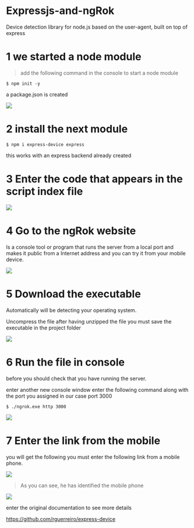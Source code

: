 # Expressjs-and-ngRok
 Device detection library for node.js based on the user-agent, built on top of express 
 
# 1 we started a node module

>add the following command in the console to start a node module


`$ npm init -y`

a package.json is created

![](packagejson.png)

# 2 install the next module

`$ npm i express-device express `

this works with an express backend already created


# 3 Enter the code that appears in the script index file
![](index.png)



# 4 Go to the ngRok website
Is a console tool or program
that runs the server from a local port and makes it public from a
Internet address and you can try it from your
mobile device.

![](ngpage.png)

# 5 Download the executable
Automatically will be detecting your operating system.

Uncompress the file after having unzipped the file you must save the executable in the project folder

![](ngrock.png)

# 6 Run the file in console
before you should check that you have running the server.

enter another new console window enter the following command along with the port you assigned in our case port 3000

`$ ./ngrok.exe http 3000 `

![](comando.png)


# 7 Enter the link from the mobile
you will get the following you must enter the following link from a mobile phone.

![](link.png)


> As you can see, he has identified the mobile phone

![](phone.png)



enter the original documentation to see more details

https://github.com/rguerreiro/express-device
